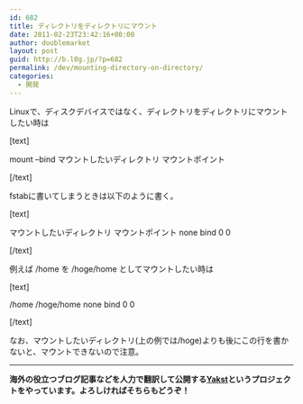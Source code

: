 ```yaml
---
id: 682
title: ディレクトリをディレクトリにマウント
date: 2011-02-23T23:42:16+00:00
author: doublemarket
layout: post
guid: http://b.l0g.jp/?p=682
permalink: /dev/mounting-directory-on-directory/
categories:
  - 開発
---
```


Linuxで、ディスクデバイスではなく、ディレクトリをディレクトリにマウントしたい時は

[text]
  
mount &#8211;bind マウントしたいディレクトリ マウントポイント
  
[/text]

fstabに書いてしまうときは以下のように書く。

[text]
  
マウントしたいディレクトリ マウントポイント none bind 0 0
  
[/text]

例えば /home を /hoge/home としてマウントしたい時は

[text]
  
/home /hoge/home none bind 0 0
  
[/text]

なお、マウントしたいディレクトリ(上の例では/hoge)よりも後にこの行を書かないと、マウントできないので注意。

* * *

**海外の役立つブログ記事などを人力で翻訳して公開する[Yakst](https://yakst.com/ja)というプロジェクトをやっています。よろしければそちらもどうぞ！**
